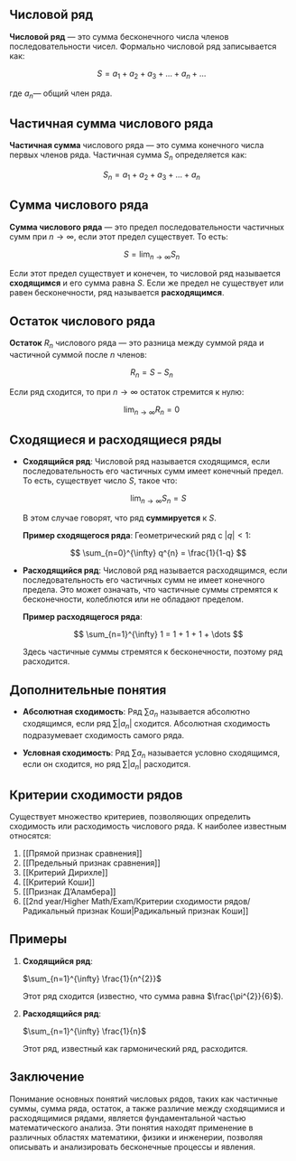 ## Числовой ряд

**Числовой ряд** — это сумма бесконечного числа членов последовательности чисел. Формально числовой ряд записывается как:

$$
S = a_{1} + a_{2} + a_{3} + \dots + a_{n} + \dots
$$

где $a_{n}$​ — общий член ряда.

## Частичная сумма числового ряда

**Частичная сумма** числового ряда — это сумма конечного числа первых членов ряда. Частичная сумма $S_{n}$​ определяется как:

$$
S_{n} = a_{1} + a_{2} + a_{3} + \dots + a_{n}
$$

## Сумма числового ряда

**Сумма числового ряда** — это предел последовательности частичных сумм при $n \to \infty$, если этот предел существует. То есть:

$$
S = \lim_{ n \to \infty } S_{n}
$$

Если этот предел существует и конечен, то числовой ряд называется **сходящимся** и его сумма равна $S$. Если же предел не существует или равен бесконечности, ряд называется **расходящимся**.

## Остаток числового ряда

**Остаток** $R_{n}$​ числового ряда — это разница между суммой ряда и частичной суммой после $n$ членов:

$$
R_{n} = S - S_{n}
$$

Если ряд сходится, то при $n \to \infty$ остаток стремится к нулю:

$$
\lim_{ n \to \infty } R_{n} = 0
$$

## Сходящиеся и расходящиеся ряды

- **Сходящийся ряд**: Числовой ряд называется сходящимся, если последовательность его частичных сумм имеет конечный предел. То есть, существует число $S$, такое что:
    
    $$
    \lim_{ n \to \infty } S_{n} = S
    $$
    
    В этом случае говорят, что ряд **суммируется** к $S$.
    
    **Пример сходящегося ряда**: Геометрический ряд с $|q| < 1$:
    
    $$
    \sum_{n=0}^{\infty} q^{n} = \frac{1}{1-q}
    $$
    
- **Расходящийся ряд**: Числовой ряд называется расходящимся, если последовательность его частичных сумм не имеет конечного предела. Это может означать, что частичные суммы стремятся к бесконечности, колеблются или не обладают пределом.
    
    **Пример расходящегося ряда**:
    
    $$
    \sum_{n=1}^{\infty} 1 = 1 + 1 + 1 + \dots
    $$
    
    Здесь частичные суммы стремятся к бесконечности, поэтому ряд расходится.
    

## Дополнительные понятия

- **Абсолютная сходимость**: Ряд $\sum a_{n}$ называется абсолютно сходящимся, если ряд $\sum |a_{n}|$ сходится. Абсолютная сходимость подразумевает сходимость самого ряда.
    
- **Условная сходимость**: Ряд $\sum a_{n}$​ называется условно сходящимся, если он сходится, но ряд $\sum |a_{n}|$ расходится.
    

## Критерии сходимости рядов

Существует множество критериев, позволяющих определить сходимость или расходимость числового ряда. К наиболее известным относятся:

1. [[Прямой признак сравнения]]
2. [[Предельный признак сравнения]]
3. [[Критерий Дирихле]]
4. [[Критерий Коши]]
5. [[Признак Д’Аламбера]]
6. [[2nd year/Higher Math/Exam/Критерии сходимости рядов/Радикальный признак Коши|Радикальный признак Коши]]

## Примеры

1. **Сходящийся ряд**:
    
    $\sum_{n=1}^{\infty} \frac{1}{n^{2}}$
    
    Этот ряд сходится (известно, что сумма равна $\frac{\pi^{2}}{6}$​).
    
2. **Расходящийся ряд**:
    
    $\sum_{n=1}^{\infty} \frac{1}{n}$
    
    Этот ряд, известный как гармонический ряд, расходится.
    

## Заключение

Понимание основных понятий числовых рядов, таких как частичные суммы, сумма ряда, остаток, а также различие между сходящимися и расходящимися рядами, является фундаментальной частью математического анализа. Эти понятия находят применение в различных областях математики, физики и инженерии, позволяя описывать и анализировать бесконечные процессы и явления.